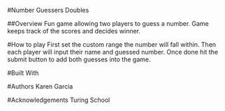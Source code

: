 #Number Guessers Doubles

##Overview
Fun game allowing two players to guess a number. Game keeps track of the scores and decides winner. 

#How to play
First set the custom range the number will fall within. Then each player will input their name and guessed number. Once done hit the submit button to add both guesses into the game. 

#Built With

#Authors
Karen Garcia

#Acknowledgements
Turing School 
